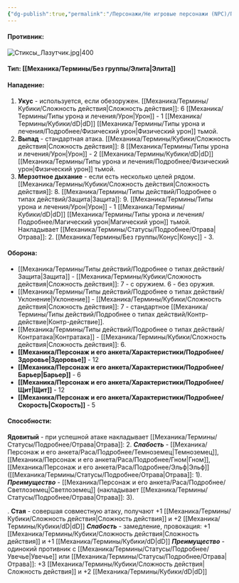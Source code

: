 ```yaml
---
{"dg-publish":true,"permalink":"/Персонажи/Не игровые персонажи (NPC)/Противники/Стиксы_лазутчики/","noteIcon":"","created":"2025-09-12T19:47:50.511+03:00","updated":"2025-09-19T15:56:21.653+03:00"}
---
```




#### Противник:
![Стиксы_Лазутчик.jpg|400](/img/user/system/img/%D0%9C%D0%BE%D0%BD%D1%81%D1%82%D1%80%D1%8B/%D0%A1%D1%82%D0%B8%D0%BA%D1%81%D1%8B/%D0%A1%D1%82%D0%B8%D0%BA%D1%81%D1%8B_%D0%9B%D0%B0%D0%B7%D1%83%D1%82%D1%87%D0%B8%D0%BA.jpg)

#### Тип: [[Механика/Термины/Без группы/Элита\|Элита]]
#### Нападение:
1. **Укус** - используется, если обезоружен. 
[[Механика/Термины/Кубики/Сложность действия\|Сложность действия]]: 6
[[Механика/Термины/Типы урона и лечения/Урон\|Урон]] - 1 [[Механика/Термины/Кубики/dD\|dD]] [[Механика/Термины/Типы урона и лечения/Подробнее/Физический урон\|Физический урон]] тьмой. 
2. **Выпад** - стандартная атака. 
[[Механика/Термины/Кубики/Сложность действия\|Сложность действия]]: 8
[[Механика/Термины/Типы урона и лечения/Урон\|Урон]] - 2 [[Механика/Термины/Кубики/dD\|dD]] [[Механика/Термины/Типы урона и лечения/Подробнее/Физический урон\|Физический урон]] тьмой. 
3. **Мерзотное дыхание** - если есть несколько целей рядом.
[[Механика/Термины/Кубики/Сложность действия\|Сложность действия]]: 8. [[Механика/Термины/Типы действий/Подробнее о типах действий/Защита\|Защита]]: 9.
[[Механика/Термины/Типы урона и лечения/Урон\|Урон]] - 1 [[Механика/Термины/Кубики/dD\|dD]] [[Механика/Термины/Типы урона и лечения/Подробнее/Магический урон\|Магический урон]] тьмой. Накладывает [[Механика/Термины/Статусы/Подробнее/Отрава\|Отрава]]: 2.
[[Механика/Термины/Без группы/Конус\|Конус]] - 3.


#### Оборона:
- [[Механика/Термины/Типы действий/Подробнее о типах действий/Защита\|Защита]] - [[Механика/Термины/Кубики/Сложность действия\|Сложность действия]]: 7 - с оружием. 6 - без оружия.
- [[Механика/Термины/Типы действий/Подробнее о типах действий/Уклонение\|Уклонение]] - [[Механика/Термины/Кубики/Сложность действия\|Сложность действия]]: 7 - стандартное [[Механика/Термины/Типы действий/Подробнее о типах действий/Контр-действие\|Контр-действие]]. 
- [[Механика/Термины/Типы действий/Подробнее о типах действий/Контратака\|Контратака]] - [[Механика/Термины/Кубики/Сложность действия\|Сложность действия]]: 6. 
- **[[Механика/Персонаж и его анкета/Характеристики/Подробнее/Здоровье\|Здоровье]]** - 12
- **[[Механика/Персонаж и его анкета/Характеристики/Подробнее/Барьер\|Барьер]]** - 6
- **[[Механика/Персонаж и его анкета/Характеристики/Подробнее/Щит\|Щит]]** - 12
- **[[Механика/Персонаж и его анкета/Характеристики/Подробнее/Скорость\|Скорость]]** - 5

#### Способности:

<div class="transclusion internal-embed is-loaded"><div class="markdown-embed">



**Ядовитый** - при успешной атаке накладывает [[Механика/Термины/Статусы/Подробнее/Отрава\|Отрава]]: 2.
***Слабость*** - [[Механика/Персонаж и его анкета/Раса/Подробнее/Темноземец\|Темноземец]], [[Механика/Персонаж и его анкета/Раса/Подробнее/Гном\|Гном]], [[Механика/Персонаж и его анкета/Раса/Подробнее/Эльф\|Эльф]] ([[Механика/Термины/Статусы/Подробнее/Отрава\|Отрава]]: 1). 
***Преимущество*** - [[Механика/Персонаж и его анкета/Раса/Подробнее/Светлоземец\|Светлоземец]] (накладывает [[Механика/Термины/Статусы/Подробнее/Отрава\|Отрава]]: 3). 

</div></div>



<div class="transclusion internal-embed is-loaded"><div class="markdown-embed">



. **Стая** - совершая совместную атаку, получают +1 [[Механика/Термины/Кубики/Сложность действия\|Сложность действия]] и +2 [[Механика/Термины/Кубики/dD\|dD]]
***Слабость*** - замедление, провокация:
+1 [[Механика/Термины/Кубики/Сложность действия\|Сложность действия]] и +1 [[Механика/Термины/Кубики/dD\|dD]]
***Преимущество*** - одинокий противник с [[Механика/Термины/Статусы/Подробнее/Увечье\|Увечье]] или [[Механика/Термины/Статусы/Подробнее/Отрава\|Отрава]]:
+3 [[Механика/Термины/Кубики/Сложность действия\|Сложность действия]] и +2 [[Механика/Термины/Кубики/dD\|dD]]

</div></div>
